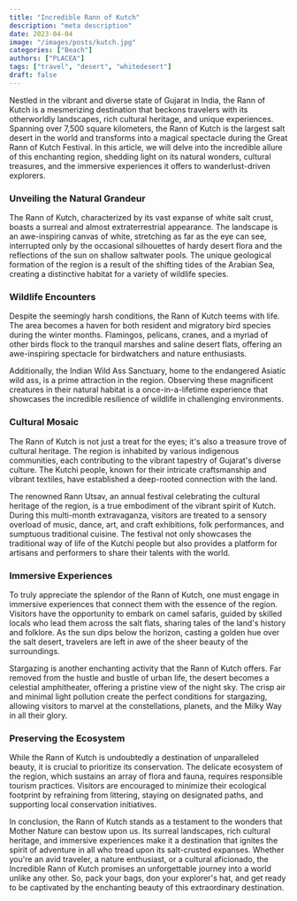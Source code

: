 ```yaml
---
title: "Incredible Rann of Kutch"
description: "meta description"
date: 2023-04-04
image: "/images/posts/kutch.jpg"
categories: ["Beach"]
authors: ["PLACEA"]
tags: ["travel", "desert", "whitedesert"]
draft: false
---
```


Nestled in the vibrant and diverse state of Gujarat in India, the Rann of Kutch is a mesmerizing destination that beckons travelers with its otherworldly landscapes, rich cultural heritage, and unique experiences. Spanning over 7,500 square kilometers, the Rann of Kutch is the largest salt desert in the world and transforms into a magical spectacle during the Great Rann of Kutch Festival. In this article, we will delve into the incredible allure of this enchanting region, shedding light on its natural wonders, cultural treasures, and the immersive experiences it offers to wanderlust-driven explorers.


### Unveiling the Natural Grandeur

The Rann of Kutch, characterized by its vast expanse of white salt crust, boasts a surreal and almost extraterrestrial appearance. The landscape is an awe-inspiring canvas of white, stretching as far as the eye can see, interrupted only by the occasional silhouettes of hardy desert flora and the reflections of the sun on shallow saltwater pools. The unique geological formation of the region is a result of the shifting tides of the Arabian Sea, creating a distinctive habitat for a variety of wildlife species.


### Wildlife Encounters

Despite the seemingly harsh conditions, the Rann of Kutch teems with life. The area becomes a haven for both resident and migratory bird species during the winter months. Flamingos, pelicans, cranes, and a myriad of other birds flock to the tranquil marshes and saline desert flats, offering an awe-inspiring spectacle for birdwatchers and nature enthusiasts.

Additionally, the Indian Wild Ass Sanctuary, home to the endangered Asiatic wild ass, is a prime attraction in the region. Observing these magnificent creatures in their natural habitat is a once-in-a-lifetime experience that showcases the incredible resilience of wildlife in challenging environments.


### Cultural Mosaic

The Rann of Kutch is not just a treat for the eyes; it's also a treasure trove of cultural heritage. The region is inhabited by various indigenous communities, each contributing to the vibrant tapestry of Gujarat's diverse culture. The Kutchi people, known for their intricate craftsmanship and vibrant textiles, have established a deep-rooted connection with the land.

The renowned Rann Utsav, an annual festival celebrating the cultural heritage of the region, is a true embodiment of the vibrant spirit of Kutch. During this multi-month extravaganza, visitors are treated to a sensory overload of music, dance, art, and craft exhibitions, folk performances, and sumptuous traditional cuisine. The festival not only showcases the traditional way of life of the Kutchi people but also provides a platform for artisans and performers to share their talents with the world.


### Immersive Experiences

To truly appreciate the splendor of the Rann of Kutch, one must engage in immersive experiences that connect them with the essence of the region. Visitors have the opportunity to embark on camel safaris, guided by skilled locals who lead them across the salt flats, sharing tales of the land's history and folklore. As the sun dips below the horizon, casting a golden hue over the salt desert, travelers are left in awe of the sheer beauty of the surroundings.

Stargazing is another enchanting activity that the Rann of Kutch offers. Far removed from the hustle and bustle of urban life, the desert becomes a celestial amphitheater, offering a pristine view of the night sky. The crisp air and minimal light pollution create the perfect conditions for stargazing, allowing visitors to marvel at the constellations, planets, and the Milky Way in all their glory.

### Preserving the Ecosystem

While the Rann of Kutch is undoubtedly a destination of unparalleled beauty, it is crucial to prioritize its conservation. The delicate ecosystem of the region, which sustains an array of flora and fauna, requires responsible tourism practices. Visitors are encouraged to minimize their ecological footprint by refraining from littering, staying on designated paths, and supporting local conservation initiatives.

In conclusion, the Rann of Kutch stands as a testament to the wonders that Mother Nature can bestow upon us. Its surreal landscapes, rich cultural heritage, and immersive experiences make it a destination that ignites the spirit of adventure in all who tread upon its salt-crusted expanses. Whether you're an avid traveler, a nature enthusiast, or a cultural aficionado, the Incredible Rann of Kutch promises an unforgettable journey into a world unlike any other. So, pack your bags, don your explorer's hat, and get ready to be captivated by the enchanting beauty of this extraordinary destination.